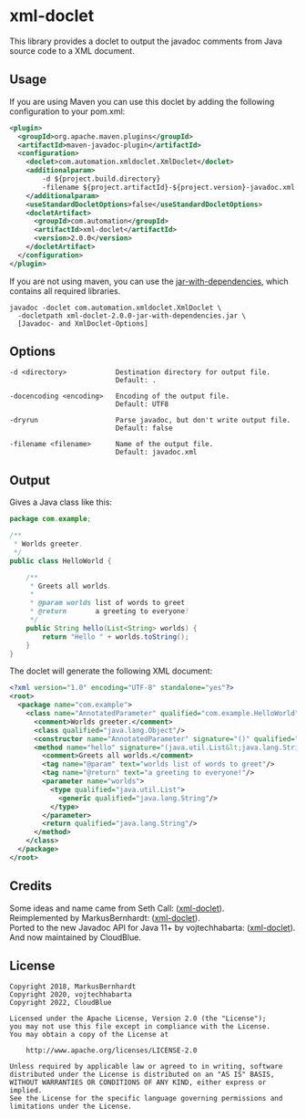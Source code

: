 xml-doclet
=================================

This library provides a doclet to output the javadoc comments from Java source code to a XML document.

Usage
-----

If you are using Maven you can use this doclet by adding the following configuration to your pom.xml:

```xml
<plugin>
  <groupId>org.apache.maven.plugins</groupId>
  <artifactId>maven-javadoc-plugin</artifactId>
  <configuration>
    <doclet>com.automation.xmldoclet.XmlDoclet</doclet>
    <additionalparam>
        -d ${project.build.directory}
        -filename ${project.artifactId}-${project.version}-javadoc.xml
    </additionalparam>
    <useStandardDocletOptions>false</useStandardDocletOptions>
    <docletArtifact>
      <groupId>com.automation</groupId>
      <artifactId>xml-doclet</artifactId>
      <version>2.0.0</version>
    </docletArtifact>
  </configuration>
</plugin>
```

If you are not using maven, you can use the [jar-with-dependencies](), which contains all required libraries.

```shell
javadoc -doclet com.automation.xmldoclet.XmlDoclet \
  -docletpath xml-doclet-2.0.0-jar-with-dependencies.jar \
  [Javadoc- and XmlDoclet-Options]
```

Options
-------

```
-d <directory>            Destination directory for output file.
                          Default: .

-docencoding <encoding>   Encoding of the output file.
                          Default: UTF8

-dryrun                   Parse javadoc, but don't write output file.
                          Default: false

-filename <filename>      Name of the output file.
                          Default: javadoc.xml
```

Output
------

Gives a Java class like this:

```java
package com.example;

/**
 * Worlds greeter.
 */
public class HelloWorld {

    /**
     * Greets all worlds.
     *
     * @param worlds list of words to greet
     * @return       a greeting to everyone!
     */
    public String hello(List<String> worlds) {
        return "Hello " + worlds.toString();
    }
}
```

The doclet will generate the following XML document:

```xml
<?xml version="1.0" encoding="UTF-8" standalone="yes"?>
<root>
  <package name="com.example">
    <class name="AnnotatedParameter" qualified="com.example.HelloWorld" scope="public" abstract="false" error="false" exception="false" externalizable="false" included="true" serializable="false">
      <comment>Worlds greeter.</comment>
      <class qualified="java.lang.Object"/>
      <constructor name="AnnotatedParameter" signature="()" qualified="com.example.HelloWorld" scope="public" final="false" included="true" native="false" synchronized="false" static="false" varArgs="false"/>
      <method name="hello" signature="(java.util.List&lt;java.lang.String&gt;)" qualified="com.example.HelloWorld.hello" scope="public" abstract="false" final="false" included="true" native="false" synchronized="false" static="false" varArgs="false">
        <comment>Greets all worlds.</comment>
        <tag name="@param" text="worlds list of words to greet"/>
        <tag name="@return" text="a greeting to everyone!"/>
        <parameter name="worlds">
          <type qualified="java.util.List">
            <generic qualified="java.lang.String"/>
          </type>
        </parameter>
        <return qualified="java.lang.String"/>
      </method>
    </class>
  </package>
</root>
```

Credits
-------

Some ideas and name came from Seth Call: ([xml-doclet](http://code.google.com/p/xml-doclet)).  
Reimplemented by MarkusBernhardt: ([xml-doclet](https://github.com/MarkusBernhardt/xml-doclet)).  
Ported to the new Javadoc API for Java 11+ by vojtechhabarta: ([xml-doclet](https://github.com/vojtechhabarta/xml-doclet/tree/rewrite-using-new-javadoc-api)).  
And now maintained by CloudBlue.

License
-------

```
Copyright 2018, MarkusBernhardt
Copyright 2020, vojtechhabarta
Copyright 2022, CloudBlue

Licensed under the Apache License, Version 2.0 (the "License");
you may not use this file except in compliance with the License.
You may obtain a copy of the License at

    http://www.apache.org/licenses/LICENSE-2.0

Unless required by applicable law or agreed to in writing, software
distributed under the License is distributed on an "AS IS" BASIS,
WITHOUT WARRANTIES OR CONDITIONS OF ANY KIND, either express or implied.
See the License for the specific language governing permissions and
limitations under the License.
```